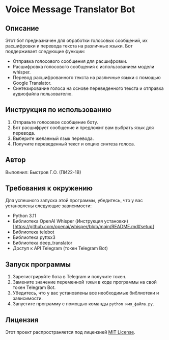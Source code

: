 # Voice Message Translator Bot

## Описание

Этот бот предназначен для обработки голосовых сообщений, их расшифровки и перевода текста на различные языки. Бот поддерживает следующие функции:

- Отправка голосового сообщения для расшифровки.
- Расшифровка голосового сообщения с использованием модели whisper.
- Перевод расшифрованного текста на различные языки с помощью Google Translator.
- Синтезирование голоса на основе переведенного текста и отправка аудиофайла пользователю.

## Инструкция по использованию

1. Отправьте голосовое сообщение боту.
2. Бот расшифрует сообщение и предложит вам выбрать язык для перевода.
3. Выберите желаемый язык перевода.
4. Получите переведенный текст и опцию синтеза голоса.

## Автор

Выполнил: Быстров Г.О. (ПИ22-1В)

## Требования к окружению

Для успешного запуска этой программы, убедитесь, что у вас установлены следующие зависимости:

- Python 3.11
- Библиотека OpenAI Whisper
    (Инструкция установки)[https://github.com/openai/whisper/blob/main/README.md#setup] 
- Библиотека telebot
- Библиотека pyttsx3
- Библиотека deep_translator
- Доступ к API Telegram (токен Telegram Bot)

## Запуск программы

1. Зарегистрируйте бота в Telegram и получите токен.
2. Замените значение переменной `TOKEN` в коде программы на свой токен Telegram Bot.
3. Убедитесь, что у вас установлены все необходимые библиотеки и зависимости.
4. Запустите программу с помощью команды `python имя_файла.py`.

## Лицензия

Этот проект распространяется под лицензией [MIT License](LICENSE).

